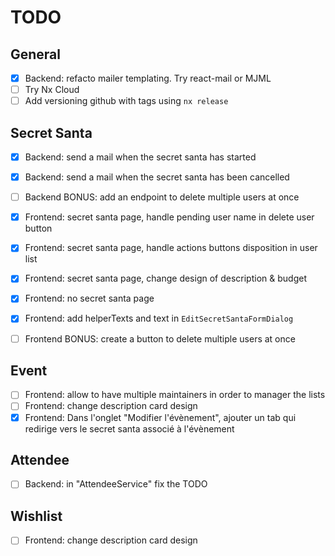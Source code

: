 # TODO

## General

- [x] Backend: refacto mailer templating. Try react-mail or MJML
- [ ] Try Nx Cloud
- [ ] Add versioning github with tags using `nx release`

## Secret Santa

- [x] Backend: send a mail when the secret santa has started
- [x] Backend: send a mail when the secret santa has been cancelled
- [ ] Backend BONUS: add an endpoint to delete multiple users at once

- [x] Frontend: secret santa page, handle pending user name in delete user button
- [x] Frontend: secret santa page, handle actions buttons disposition in user list
- [x] Frontend: secret santa page, change design of description & budget
- [x] Frontend: no secret santa page
- [x] Frontend: add helperTexts and text in `EditSecretSantaFormDialog`
- [ ] Frontend BONUS: create a button to delete multiple users at once

## Event

- [ ] Frontend: allow to have multiple maintainers in order to manager the lists
- [ ] Frontend: change description card design
- [x] Frontend: Dans l'onglet "Modifier l'évènement", ajouter un tab qui redirige vers le secret santa associé à l'évènement

## Attendee

- [ ] Backend: in "AttendeeService" fix the TODO

## Wishlist

- [ ] Frontend: change description card design
